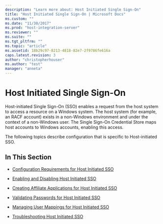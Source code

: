 ```yaml
---
description: "Learn more about: Host Initiated Single Sign-On"
title: "Host Initiated Single Sign-On | Microsoft Docs"
ms.custom: ""
ms.date: "11/30/2017"
ms.prod: "host-integration-server"
ms.reviewer: ""
ms.suite: ""
ms.tgt_pltfrm: ""
ms.topic: "article"
ms.assetid: 18b29c97-8213-4818-82e7-2f9786fe616a
caps.latest.revision: 3
author: "christopherhouser"
ms.author: "test"
manager: "anneta"
---
```

# Host Initiated Single Sign-On
Host-initiated Single Sign-On (SSO) enables a request from the host system to access a resource on a Windows system. The host system (for example, an RACF account) exists in a non-Windows environment and under the context of a non-Windows user. The Single Sign-On Credential Store maps host accounts to Windows accounts, enabling this access.  
  
 The following topics describe configuration that is specific to Host-initiated SSO.  
  
## In This Section  
  
-   [Configuration Requirements for Host Initiated SSO](../esso/configuration-requirements-for-host-initiated-sso.md)  
  
-   [Enabling and Disabling Host Initiated SSO](../esso/enabling-and-disabling-host-initiated-sso.md)  
  
-   [Creating Affiliate Applications for Host Initiated SSO](../esso/creating-affiliate-applications-for-host-initiated-sso.md)  
  
-   [Validating Passwords for Host Initiated SSO](../esso/validating-passwords-for-host-initiated-sso.md)  
  
-   [Managing User Mappings for Host Initiated SSO](../esso/managing-user-mappings-for-host-initiated-sso.md)  
  
-   [Troubleshooting Host Initiated SSO](../esso/troubleshooting-host-initiated-sso.md)
